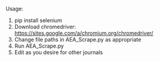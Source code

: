 Usage:

1. pip install selenium
2. Download chromedriver: https://sites.google.com/a/chromium.org/chromedriver/
3. Change file paths in AEA_Scrape.py as appropriate
4. Run AEA_Scrape.py
5. Edit as you desire for other journals